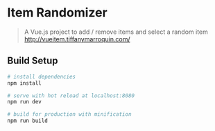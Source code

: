 # Item Randomizer

> A Vue.js project to add / remove items and select a random item
> http://vueitem.tiffanymarroquin.com/

## Build Setup

``` bash
# install dependencies
npm install

# serve with hot reload at localhost:8080
npm run dev

# build for production with minification
npm run build
```


